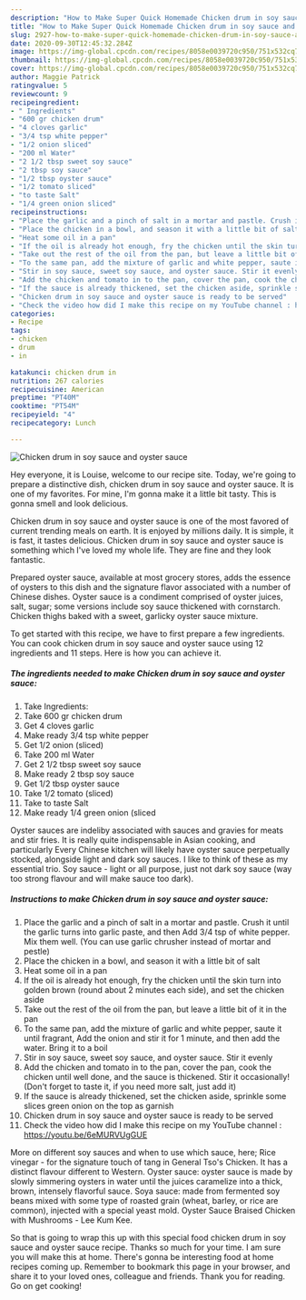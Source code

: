 ```yaml
---
description: "How to Make Super Quick Homemade Chicken drum in soy sauce and oyster sauce"
title: "How to Make Super Quick Homemade Chicken drum in soy sauce and oyster sauce"
slug: 2927-how-to-make-super-quick-homemade-chicken-drum-in-soy-sauce-and-oyster-sauce
date: 2020-09-30T12:45:32.284Z
image: https://img-global.cpcdn.com/recipes/8058e0039720c950/751x532cq70/chicken-drum-in-soy-sauce-and-oyster-sauce-recipe-main-photo.jpg
thumbnail: https://img-global.cpcdn.com/recipes/8058e0039720c950/751x532cq70/chicken-drum-in-soy-sauce-and-oyster-sauce-recipe-main-photo.jpg
cover: https://img-global.cpcdn.com/recipes/8058e0039720c950/751x532cq70/chicken-drum-in-soy-sauce-and-oyster-sauce-recipe-main-photo.jpg
author: Maggie Patrick
ratingvalue: 5
reviewcount: 9
recipeingredient:
- " Ingredients"
- "600 gr chicken drum"
- "4 cloves garlic"
- "3/4 tsp white pepper"
- "1/2 onion sliced"
- "200 ml Water"
- "2 1/2 tbsp sweet soy sauce"
- "2 tbsp soy sauce"
- "1/2 tbsp oyster sauce"
- "1/2 tomato sliced"
- "to taste Salt"
- "1/4 green onion sliced"
recipeinstructions:
- "Place the garlic and a pinch of salt in a mortar and pastle. Crush it until the garlic turns into garlic paste, and then Add 3/4 tsp of white pepper. Mix them well. (You can use garlic chrusher instead of mortar and pestle)"
- "Place the chicken in a bowl, and season it with a little bit of salt"
- "Heat some oil in a pan"
- "If the oil is already hot enough, fry the chicken until the skin turn into golden brown (round about 2 minutes each side), and set the chicken aside"
- "Take out the rest of the oil from the pan, but leave a little bit of it in the pan"
- "To the same pan, add the mixture of garlic and white pepper, saute it until fragrant, Add the onion and stir it for 1 minute, and then add the water. Bring it to a boil"
- "Stir in soy sauce, sweet soy sauce, and oyster sauce. Stir it evenly"
- "Add the chicken and tomato in to the pan, cover the pan, cook the chicken until well done, and the sauce is thickened. Stir it occasionally! (Don&#39;t forget to taste it, if you need more salt, just add it)"
- "If the sauce is already thickened, set the chicken aside, sprinkle some slices green onion on the top as garnish"
- "Chicken drum in soy sauce and oyster sauce is ready to be served"
- "Check the video how did I make this recipe on my YouTube channel : https://youtu.be/6eMURVUgGUE"
categories:
- Recipe
tags:
- chicken
- drum
- in

katakunci: chicken drum in 
nutrition: 267 calories
recipecuisine: American
preptime: "PT40M"
cooktime: "PT54M"
recipeyield: "4"
recipecategory: Lunch

---
```



![Chicken drum in soy sauce and oyster sauce](https://img-global.cpcdn.com/recipes/8058e0039720c950/751x532cq70/chicken-drum-in-soy-sauce-and-oyster-sauce-recipe-main-photo.jpg)

Hey everyone, it is Louise, welcome to our recipe site. Today, we're going to prepare a distinctive dish, chicken drum in soy sauce and oyster sauce. It is one of my favorites. For mine, I'm gonna make it a little bit tasty. This is gonna smell and look delicious.

Chicken drum in soy sauce and oyster sauce is one of the most favored of current trending meals on earth. It is enjoyed by millions daily. It is simple, it is fast, it tastes delicious. Chicken drum in soy sauce and oyster sauce is something which I've loved my whole life. They are fine and they look fantastic.

Prepared oyster sauce, available at most grocery stores, adds the essence of oysters to this dish and the signature flavor associated with a number of Chinese dishes. Oyster sauce is a condiment comprised of oyster juices, salt, sugar; some versions include soy sauce thickened with cornstarch. Chicken thighs baked with a sweet, garlicky oyster sauce mixture.


To get started with this recipe, we have to first prepare a few ingredients. You can cook chicken drum in soy sauce and oyster sauce using 12 ingredients and 11 steps. Here is how you can achieve it.

<!--inarticleads1-->

##### The ingredients needed to make Chicken drum in soy sauce and oyster sauce:

1. Take  Ingredients:
1. Take 600 gr chicken drum
1. Get 4 cloves garlic
1. Make ready 3/4 tsp white pepper
1. Get 1/2 onion (sliced)
1. Take 200 ml Water
1. Get 2 1/2 tbsp sweet soy sauce
1. Make ready 2 tbsp soy sauce
1. Get 1/2 tbsp oyster sauce
1. Take 1/2 tomato (sliced)
1. Take to taste Salt
1. Make ready 1/4 green onion (sliced


Oyster sauces are indeliby associated with sauces and gravies for meats and stir fries. It is really quite indispensable in Asian cooking, and particularly Every Chinese kitchen will likely have oyster sauce perpetually stocked, alongside light and dark soy sauces. I like to think of these as my essential trio. Soy sauce - light or all purpose, just not dark soy sauce (way too strong flavour and will make sauce too dark). 

<!--inarticleads2-->

##### Instructions to make Chicken drum in soy sauce and oyster sauce:

1. Place the garlic and a pinch of salt in a mortar and pastle. Crush it until the garlic turns into garlic paste, and then Add 3/4 tsp of white pepper. Mix them well. (You can use garlic chrusher instead of mortar and pestle)
1. Place the chicken in a bowl, and season it with a little bit of salt
1. Heat some oil in a pan
1. If the oil is already hot enough, fry the chicken until the skin turn into golden brown (round about 2 minutes each side), and set the chicken aside
1. Take out the rest of the oil from the pan, but leave a little bit of it in the pan
1. To the same pan, add the mixture of garlic and white pepper, saute it until fragrant, Add the onion and stir it for 1 minute, and then add the water. Bring it to a boil
1. Stir in soy sauce, sweet soy sauce, and oyster sauce. Stir it evenly
1. Add the chicken and tomato in to the pan, cover the pan, cook the chicken until well done, and the sauce is thickened. Stir it occasionally! (Don&#39;t forget to taste it, if you need more salt, just add it)
1. If the sauce is already thickened, set the chicken aside, sprinkle some slices green onion on the top as garnish
1. Chicken drum in soy sauce and oyster sauce is ready to be served
1. Check the video how did I make this recipe on my YouTube channel : https://youtu.be/6eMURVUgGUE


More on different soy sauces and when to use which sauce, here; Rice vinegar - for the signature touch of tang in General Tso&#39;s Chicken. It has a distinct flavour different to Western. Oyster sauce: oyster sauce is made by slowly simmering oysters in water until the juices caramelize into a thick, brown, intensely flavorful sauce. Soya sauce: made from fermented soy beans mixed with some type of roasted grain (wheat, barley, or rice are common), injected with a special yeast mold. Oyster Sauce Braised Chicken with Mushrooms - Lee Kum Kee. 

So that is going to wrap this up with this special food chicken drum in soy sauce and oyster sauce recipe. Thanks so much for your time. I am sure you will make this at home. There's gonna be interesting food at home recipes coming up. Remember to bookmark this page in your browser, and share it to your loved ones, colleague and friends. Thank you for reading. Go on get cooking!
